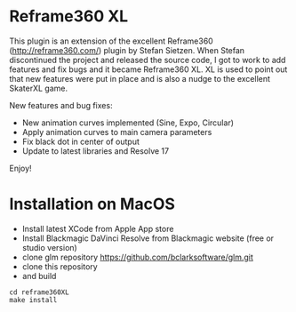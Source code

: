 # Reframe360 XL

This plugin is an extension of the excellent Reframe360 (http://reframe360.com/) plugin by Stefan Sietzen.  When Stefan discontinued the project and released the source code, I got to work to add features and fix bugs and it became Reframe360 XL.  XL is used to point out that new features were put in place and is also a nudge to the excellent SkaterXL game.

New features and bug fixes:
- New animation curves implemented (Sine, Expo, Circular)
- Apply animation curves to main camera parameters
- Fix black dot in center of output
- Update to latest libraries and Resolve 17

Enjoy!

# Installation on MacOS
* Install latest XCode from Apple App store
* Install Blackmagic DaVinci Resolve from Blackmagic website (free or studio version)
* clone glm repository https://github.com/bclarksoftware/glm.git
* clone this repository
* and build
````
cd reframe360XL
make install
````